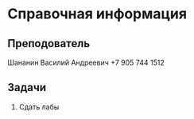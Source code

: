 Справочная информация
========================

## Преподователь
Шананин Василий Андреевич
+7 905 744 1512

## Задачи
1. Сдать лабы